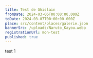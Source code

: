 ```yaml
---
title: Test de Ghislain
fromDate: 2024-03-06T00:00:00.000Z
toDate: 2024-03-07T00:00:00.000Z
place: src/content/places/galerie.json
bannerSrc: /uploads/Naruto_Kayou.webp
registrationUrl: mon-test
published: true
---
```


test 1
